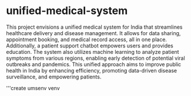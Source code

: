 # unified-medical-system
 This project envisions a unified medical system for India that streamlines healthcare delivery and disease management. It allows for data sharing, appointment booking, and medical record access, all in one place. Additionally, a patient support chatbot empowers users and provides education. The system also utilizes machine learning to analyze patient symptoms from various regions, enabling early detection of potential viral outbreaks and pandemics. This unified approach aims to improve public health in India by enhancing efficiency, promoting data-driven disease surveillance, and empowering patients.


'''create umsenv venv